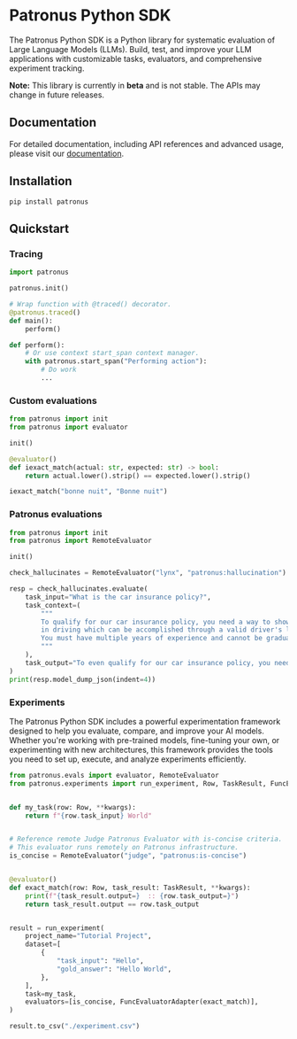 # Patronus Python SDK

The Patronus Python SDK is a Python library for systematic evaluation of Large Language Models (LLMs).
Build, test, and improve your LLM applications with customizable tasks, evaluators, and comprehensive experiment tracking.

**Note:** This library is currently in **beta** and is not stable. The APIs may change in future releases.

## Documentation

For detailed documentation, including API references and advanced usage, please visit our [documentation](https://docs.patronus.ai/docs/experimentation-framework).

## Installation

```shell
pip install patronus
```

## Quickstart

### Tracing

```python
import patronus

patronus.init()

# Wrap function with @traced() decorator.
@patronus.traced()
def main():
    perform()

def perform():
    # Or use context start_span context manager.
    with patronus.start_span("Performing action"):
        # Do work
        ...

```

### Custom evaluations

```python
from patronus import init
from patronus import evaluator

init()

@evaluator()
def iexact_match(actual: str, expected: str) -> bool:
    return actual.lower().strip() == expected.lower().strip()

iexact_match("bonne nuit", "Bonne nuit")
```

### Patronus evaluations
```python
from patronus import init
from patronus import RemoteEvaluator

init()

check_hallucinates = RemoteEvaluator("lynx", "patronus:hallucination")

resp = check_hallucinates.evaluate(
    task_input="What is the car insurance policy?",
    task_context=(
        """
        To qualify for our car insurance policy, you need a way to show competence
        in driving which can be accomplished through a valid driver's license.
        You must have multiple years of experience and cannot be graduating from driving school before or on 2028.
        """
    ),
    task_output="To even qualify for our car insurance policy, you need to have a valid driver's license that expires later than 2028."
)
print(resp.model_dump_json(indent=4))
```

### Experiments

The Patronus Python SDK includes a powerful experimentation framework designed to help you evaluate, compare, and improve your AI models.
Whether you're working with pre-trained models, fine-tuning your own, or experimenting with new architectures,
this framework provides the tools you need to set up, execute, and analyze experiments efficiently.

```python
from patronus.evals import evaluator, RemoteEvaluator
from patronus.experiments import run_experiment, Row, TaskResult, FuncEvaluatorAdapter


def my_task(row: Row, **kwargs):
    return f"{row.task_input} World"


# Reference remote Judge Patronus Evaluator with is-concise criteria.
# This evaluator runs remotely on Patronus infrastructure.
is_concise = RemoteEvaluator("judge", "patronus:is-concise")


@evaluator()
def exact_match(row: Row, task_result: TaskResult, **kwargs):
    print(f"{task_result.output=}  :: {row.task_output=}")
    return task_result.output == row.task_output


result = run_experiment(
    project_name="Tutorial Project",
    dataset=[
        {
            "task_input": "Hello",
            "gold_answer": "Hello World",
        },
    ],
    task=my_task,
    evaluators=[is_concise, FuncEvaluatorAdapter(exact_match)],
)

result.to_csv("./experiment.csv")
```
